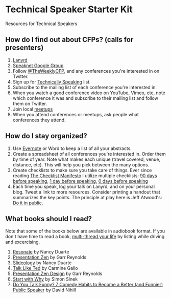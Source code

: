 # Technical Speaker Starter Kit

Resources for Technical Speakers

## How do I find out about CFPs? (calls for presenters)
1. [Lanyrd](www.lanyrd.com)
2. [Speaknet Google Group](https://groups.google.com/forum/?utm_source=digest&utm_medium=email#!forum/speaknet)
3. Follow [@TheWeeklyCFP](http://www.twitter.com/theweeklycfp), and any conferences you're interested in on Twitter.
4. Sign up for [Technically Speaking](http://www.techspeak.email) list.
5. Subscribe to the mailing list of each conference you're interested in.
6. When you watch a good conference video on YouTube, Vimeo, etc, note which conference it was and subscribe to their mailing list and follow them on Twitter.
7. Join local [meetups](http://www.meetup.com)
8. When you attend conferences or meetups, ask people what conferences they attend.

## How do I stay organized?
1. Use [Evernote](https://evernote.com) or Word to keep a list of all your abstracts.
2. Create a spreadsheet of all conferences you're interested in. Order them by time of year. Note what makes each unique (travel covered, venue, distance, etc). This will help you pick between the many options.
3. Create checklists to make sure you take care of things. Ever since reading [The Checklist Manifesto](http://www.amazon.com/gp/product/0312430000/ref=as_li_qf_sp_asin_il_tl?ie=UTF8&camp=1789&creative=9325&creativeASIN=0312430000&linkCode=as2&tag=outlier-20&linkId=A5G36554ZQZYVVFT) I utilize multiple checklists: [90 days before speaking](https://www.evernote.com/l/AAiDTMSauUNJaa9Bm7sFzV1Gx8-kPYgSyvo), [1 day before speaking](https://www.evernote.com/l/AAiEvTX0KaFO1J9cwL_CybldCxRNxtuKmp8), [0 days before speaking](https://www.evernote.com/l/AAi862TYcX9AJ6qqbNc9Bx_8vkSuhS3cggg)
4. Each time you speak, log your talk on Lanyrd, and on your personal blog. Tweet a link to more resources. Consider printing a handout that summarizes the key points. The principle at play here is Jeff Atwood's: [Do it in public](http://blog.codinghorror.com/how-to-stop-sucking-and-be-awesome-instead/).

## What books should I read?
Note that some of the books below are available in audiobook format. If you don't have time to read a book, [multi-thread your life](http://www.pluralsight.com/courses/career-reboot-for-developer-mind) by listing while driving and excercising.

1. [Resonate](http://www.amazon.com/gp/product/0470632011/ref=as_li_qf_sp_asin_il_tl?ie=UTF8&camp=1789&creative=9325&creativeASIN=0470632011&linkCode=as2&tag=outlier-20&linkId=UCSGCKN3MAATURNT) by Nancy Duarte
2. [Presentation Zen](http://www.amazon.com/gp/product/0321811984/ref=as_li_qf_sp_asin_il_tl?ie=UTF8&camp=1789&creative=9325&creativeASIN=0321811984&linkCode=as2&tag=outlier-20&linkId=6QQ6YOJTC3LIDKQW) by Garr Reynolds
3. [Slideology](http://www.amazon.com/gp/product/0596522347/ref=as_li_qf_sp_asin_il_tl?ie=UTF8&camp=1789&creative=9325&creativeASIN=0596522347&linkCode=as2&tag=outlier-20&linkId=D24EHPGQZYB2A6VA) by Nancy Duarte
4. [Talk Like Ted](http://www.amazon.com/gp/product/1250061539/ref=as_li_qf_sp_asin_il_tl?ie=UTF8&camp=1789&creative=9325&creativeASIN=1250061539&linkCode=as2&tag=outlier-20&linkId=NPFCWJDUHGI5EBJD) by Carmine Gallo
5. [Presentation Zen Design](http://www.amazon.com/gp/product/0321934156/ref=as_li_qf_sp_asin_il_tl?ie=UTF8&camp=1789&creative=9325&creativeASIN=0321934156&linkCode=as2&tag=outlier-20&linkId=FOBJS2YFJY6IOLMU) by Garr Reynolds
6. [Start with Why](http://www.amazon.com/gp/product/1591846447/ref=as_li_qf_sp_asin_il_tl?ie=UTF8&camp=1789&creative=9325&creativeASIN=1591846447&linkCode=as2&tag=outlier-20&linkId=GLWQF6H2KUBGJR36) by Simon Sinek
7. [Do You Talk Funny? 7 Comedy Habits to Become a Better (and Funnier) Public Speaker](http://www.amazon.com/gp/product/1505819296/ref=as_li_tl?ie=UTF8&camp=1789&creative=9325&creativeASIN=1505819296&linkCode=as2&tag=outlier-20&linkId=VJZDB4CA2KVCDXTN) by David Nihill
